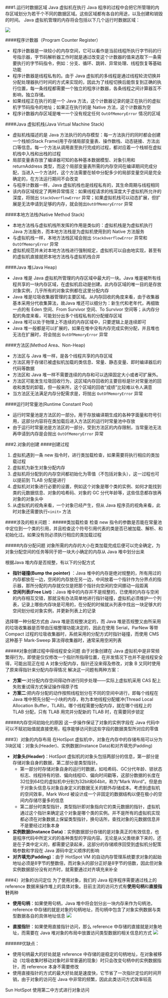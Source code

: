 ###1.运行时数据区域
Java 虚拟机在执行 Java 程序的过程中会把它所管理的内存区域划分为若干个不同的数据区域。这些区域都有各自的用途，以及创建和销毁的时间。
Java 虚拟机管理的内存将会包括以下几个运行时数据区域：

![](http://www.regenthypo.com/images/jrd_1.jpg)

####程序计数器（Program Counter Register）
* 程序计数器是一块较小的内存空间，它可以看作是当前线程所执行字节码的行号指示器，字节码解析器工作时就是通过改变这个计数器的值来选取下一条需要执行的字节码指令，例如：分支、循环、跳转、异常处理、线程恢复等基础功能
* 程序计数器是线程私有的。由于 Java 虚拟机的多线程是通过线程轮流切换并分配处理器执行时间的方式来实现的，因此为了线程切换后能恢复到正确的执行位置，每一条线程都需要一个独立的程序计数器，各条线程之间计算器互不影响，独立存储。
* 如果线程正在执行的是一个 Java 方法，这个计数器记录的是正在执行的虚拟机字节码指令的地址；如果正在执行的是 Native 方法，这个计数器为空
* 程序计数器内存区域是唯一一个没有规定任何 `OutOfMemoryError` 情况的区域

####Java 虚拟机栈(Java Virtual Machine Stack)
* 虚拟机栈描述的是 Java 方法执行的内存模型：每一方法执行的同时都会创建一个栈帧(Stack Frame)用于存储局部变量表、操作数栈、动态链接、方法出口等信息。每一个方法从调用直至执行完成的过程，都对应着一个栈帧在虚拟机栈中入栈和出栈的过程
* 局部变量表存放了编译器可知的各种基本数据模型、对象引用和 returnAddress 类型，而这个局部变量表所需的内存空间在编译期间完成分配，当进入一个方法时，这个方法需要在帧中分配多少的局部变量空间是完全确定的，在方法运行期间不会改变
* 与程序计数器一样，Java 虚拟机栈也是线程私有的，其生命周期与线程相同
* 该内存区域规定了两种异常情况：如果线程请求的栈深度大于虚拟机所允许的深度，将抛出 `StackOverflowError` 异常；如果虚拟机栈可以动态扩展，但扩展是无法申请到足够的内存，就会抛出`OutOfMemoryError` 异常

####本地方法栈(Native Method Stack)
* 本地方法栈与虚拟机栈所发挥的作用是类似的：虚拟机栈是为虚拟机执行 Java 方法服务，而本地方法栈是为虚拟机使用到的 Native 方法服务
* 与虚拟机栈一样，本地方法栈区域会抛出 `StackOverflowError` 异常和 `OutOfMemoryError` 异常
* 虚拟机规范并未对本地方法栈进行强制规定，虚拟机可以自由地实现，甚至有的虚拟机直接就把本地方法栈与虚拟机栈合并

####Java 堆(Java Heap)
* Java 堆是 Java 虚拟机所管理的内存区域中最大的一块。Java 堆是被所有线程共享的一块内存区域，在虚拟机启动是创建。此内存区域的唯一目的是存放对象实例，几乎所有的对象实例都在这里分配内存
* Java 堆是垃圾收集器管理的主要区域。从内存回收的角度来看，由于收集器基本采用分代收集算法，故Java 堆还可以细分为：新生代和老年代，再细致一点的有 Eden 空间、From Survivor 空间、To Survivor 空间等；从内存分配的角度来看，可能划分出多个线程私有的分配缓存区域
* Java 堆可以处于物理上不连续的内存区域中，只要逻辑上是连续即可
* Java 堆一般都是可以扩展的，如果在堆中没有内存完成实例分配，并且堆也无法在扩展时，将会抛出 `OutOfMemoryError` 异常

####方法区(Method Area、Non-Heap)
* 方法区与 Java 堆一样，是各个线程共享的内存区域
* 方法区用于存储已被虚拟机加载的类信息、常量、静态变量、即时编译器后的代码等数据
* 方法区和 Java 堆一样不需要连续的内存和可以选择固定大小或者可扩展外。
* 方法区可能发生垃圾回收行为，这区域内存回收的主要目标是针对常量池的回收和类型的卸载，但一般来所，这个区域的回收“成绩”比较难以令人满意
* 当方法区无法满足内存分配需求是，将抛出 `OutOfMemoryError` 异常

####运行时常量池(Runtime Constant Pool)
* 运行时常量池是方法区的一部分。用于存放编译期生成的各种字面量和符号引用，这部分内容将在类加载后进入方法区的运行时常量池中存放
* 由于运行时常量池是方法区的一部分，受到方法区的内存限制，当常量池无法再申请到内存是会抛出 `OutOfMemoryError` 异常

###2.对象的创建
####创建过程
1. 虚拟机遇到一条 new 指令时，进行类加载检查，如果需要将执行相应的类加载过程
2. 虚拟机为新生对象分配内存
3. 虚拟机将分配到的内存空间都初始化为零值（不包括对象头），这一过程也可以提前到 TLAB 分配是进行
4. 虚拟机对对象进行必要的设置，例如这个对象是哪个类的实例、如何才能找到类的元数据信息、对象的哈希码、对象的 GC 分代年龄等，这些信息都存放再对象的对象头中
5. 从虚拟机的视角来看，一个对象已经产生，但从 Java 程序员的视角来看，此时对象还需要执行`<init>` 方法

####涉及的相关问题：
#####类加载检查
检查 new 指令的参数是否能在常量池中定位到一个类的引用，并且检查这个符号引用代表的类是否已被加载、解析、和初始化过。如果没有则必须执行相应的类加载过程

#####内存分配问题
对象所需的内存的大小在类加载完成后便可以完全确定，为对象分配空间的任务等同于把一块大小确定的内存从 Java 堆中划分出来

根据Java 堆内存是否规整，有以下的分配方式
* **指针碰撞(Bump the pointer)** ：Java 堆中的内存是绝对规整的，所有用过的内存都放在一边，空闲的内存放在另一边，中间放着一个指针作为分界点的指示器，那所分配的内存就仅仅是把那个指针向空闲的空间挪动一段距离
* **空闲列表(Free List)**：Java 堆中的内存并不是规整的，已使用的内存与空闲的内存相互交错，那就没有办法简单地进行指针碰撞，虚拟机必须维护一个列表，记录上哪些内存块是可用的，在分配的时候就从列表中找出一块足够大的空间划分给对象实例，并更新列表上的记录

选择哪一种分配方式由 Java 堆是否规整决定的，而 Java 堆是否规整又由所采用的垃圾收集器是否带由压缩整理功能决定的，因此在使用 Serial，ParNew 等带 Compact 过程的垃圾收集器时，系统采用的分配方式时指针碰撞，而使用 CMS 这种基于 Mark-Sweep 算法得收集器时，通常采用空闲列表

#####对象创建过程中得线程安全问题
由于对象创建在 Java 虚拟机中是非常频繁得行为，即使是仅仅修改一个指针所指得位置，在并发情况下也并不是线程安全得，可能出现正在给 A 对象分配内存，指针还没来得及修改，对象 B 又同时使用了原来得指针来分配内存得情况
解决这一问题有两种方案：
* **方案一**:对分配内存空间得动作进行同步处理——实际上虚拟机采用 CAS 配上失败重试得方式保证操作得原子性
* **方案二**:把内存分配的动作按照线程划分在不同的空间中进行，即每个线程在 Java 堆中预先分配一小块的内存，称为本地线程分配缓冲(Thread Local Allocation Buffer，TLAB)。哪个线程需要分配内存，就在哪个线程上的 TLAB 分配，只有 TLAB 用完并分配新的 TLAB 时，在需要同步锁定

#####内存空间初始化的原因
这一步操作保证了对象的实例字段在 Java 代码中可以不赋初始值就直接使用，程序能够访问到这些字段的数据类型所对应的零值

###3）对象的内存布局
在HotSpot 虚拟机中，对象在内存中的存储布局可以分为3块区域：对象头(Header)、实例数据(Instance Data)和对齐填充(Padding)
* **对象头(Header)**：HotSpot 虚拟机的对象头包括两部分的信息，第一部分是存储对象自身的数据，第二部分是类型指针。
	* 第一部分时存储对象自身的运行时数据，如哈希码、GC分代年龄、锁状态标志、线程持有的锁、偏向线程ID、偏向时间戳等，这部分数据的长度在32位到64位的虚拟机中分别为32bit和64bit，称为“Mark Word”。但是由于对象头信息与对象自身定义的数据无关的额外存储成本。考虑到虚拟机的空间效率，Mark Word 被设计成一个非固定的数据结构以便在极小的空间内存储尽量多的信息
	* 第二部分时类型指针，类型指针即对象指向它的类元数据的指针，虚拟机通过这个指针来确定这个对象是哪个类的实例。并不是所有的虚拟机实现都必须在对象数据上保留类型指针，换句话所，查找对象的元数据信息并不是要经过对象本身
* **实例数据(Instance Data)**：实例数据部分存储的是对象真正的有效信息，也是程序代码中所定义的的各种类型的字段内容。无论是从父类继承下来的，还是在子类中定义的，都需要记录起来，这部分的存储顺序回受到虚拟机分配策略参数和字段在 Java 源码中定义顺序的影响
* **对齐填充(Padding)**：由于 HotSpot VM 的自动内存管理系统要求对象的起始地址必须是8字节的整数倍，而对象头的部分正好是8字节的倍数，因此但对象实例数据部分没有对齐时，就需要通过对齐填充来补全

###4）对象的访问定位
为了使用对象，我们的 Java 程序程序需要通过栈上的 reference 数据来操作堆上的具体对象。目前主流的访问方式有**使用句柄**和**直接指针**两种

* **使用句柄**：如果使用句柄，Java 堆中将会划分出一块内存来作为句柄池，reference 中存储的就是对象的句柄地址，而句柄中包含了对象实例数据与类型数据各自的具体地址信息
![](http://img.my.csdn.net/uploads/201209/26/1348659242_7055.jpg)

* **直接指针**：如果使用直接指针访问，那么 reference 中存储的直接就是对象地址，而需要在 Java 堆对象的布局中放置访问类型数据的相关信息的方式
![](http://img.my.csdn.net/uploads/201209/26/1348658605_5211.jpg)

######优缺点：
* 使用句柄最大的好处就是 reference 中存储的是稳定的句柄地址，在对象被移动（垃圾收集时移动对象时非常普遍的现象）时只会改变句柄中的实例数据指针，而 reference 本身不需要修改
* 使用直接指针的方式的最大好处就是速度快，它节省了一次指针定位的时间开销，由于对象的访问在 Java 中非常的频繁，因此此类访问方式效率较高

Sun HotSpot 使用第二中方式进行对象访问

